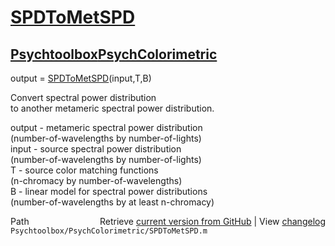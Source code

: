 # [SPDToMetSPD](SPDToMetSPD)
## [Psychtoolbox](Psychtoolbox)[PsychColorimetric](PsychColorimetric)

output = [SPDToMetSPD](SPDToMetSPD)(input,T,B)  
  
Convert spectral power distribution  
to another metameric spectral power distribution.  
  
output - metameric spectral power distribution  
 (number-of-wavelengths by number-of-lights)  
input - source spectral power distribution  
 (number-of-wavelengths by number-of-lights)  
T - source color matching functions  
 (n-chromacy by number-of-wavelengths)  
B - linear model for spectral power distributions  
 (number-of-wavelengths by at least n-chromacy)  




<div class="code_header" style="text-align:right;">
  <span style="float:left;">Path&nbsp;&nbsp;</span> <span class="counter">Retrieve <a href=
  "https://raw.github.com/Psychtoolbox-3/Psychtoolbox-3/beta/Psychtoolbox/PsychColorimetric/SPDToMetSPD.m">current version from GitHub</a> | View <a href=
  "https://github.com/Psychtoolbox-3/Psychtoolbox-3/commits/beta/Psychtoolbox/PsychColorimetric/SPDToMetSPD.m">changelog</a></span>
</div>
<div class="code">
  <code>Psychtoolbox/PsychColorimetric/SPDToMetSPD.m</code>
</div>

